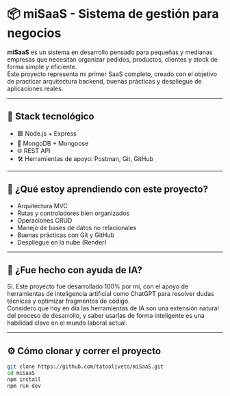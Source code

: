 # 📦 miSaaS - Sistema de gestión para negocios

**miSaaS** es un sistema en desarrollo pensado para pequeñas y medianas empresas que necesitan organizar pedidos, productos, clientes y stock de forma simple y eficiente.  
Este proyecto representa mi primer SaaS completo, creado con el objetivo de practicar arquitectura backend, buenas prácticas y despliegue de aplicaciones reales.

---

## 🚀 Stack tecnológico

- 🟩 Node.js + Express
- 🍃 MongoDB + Mongoose
- 🌐 REST API
- 🛠️ Herramientas de apoyo: Postman, Git, GitHub

---

## 🧠 ¿Qué estoy aprendiendo con este proyecto?

- Arquitectura MVC
- Rutas y controladores bien organizados
- Operaciones CRUD
- Manejo de bases de datos no relacionales
- Buenas prácticas con Git y GitHub
- Despliegue en la nube (Render)

---

## 🤖 ¿Fue hecho con ayuda de IA?

Sí. Este proyecto fue desarrollado 100% por mí, con el apoyo de herramientas de inteligencia artificial como ChatGPT para resolver dudas técnicas y optimizar fragmentos de código.  
Considero que hoy en día las herramientas de IA son una extensión natural del proceso de desarrollo, y saber usarlas de forma inteligente es una habilidad clave en el mundo laboral actual.

---

## ⚙️ Cómo clonar y correr el proyecto

```bash
git clone https://github.com/tatooliveto/miSaaS.git
cd miSaaS
npm install
npm run dev

